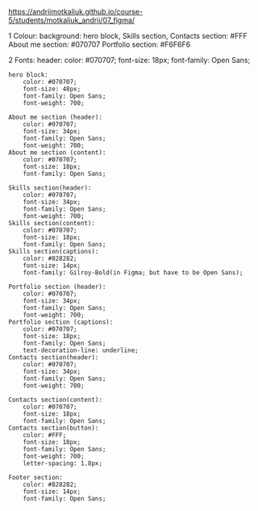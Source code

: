 https://andriimotkaliuk.github.io/course-5/students/motkaliuk_andrii/07_figma/

1 Colour:
background:
hero block, Skills section, Contacts section: #FFF
About me section: #070707
Portfolio section: #F6F6F6

2 Fonts:
header:
color: #070707;
font-size: 18px;
font-family: Open Sans;

    hero block:
        color: #070707;
        font-size: 48px;
        font-family: Open Sans;
        font-weight: 700;

    About me section (header):
        color: #070707;
        font-size: 34px;
        font-family: Open Sans;
        font-weight: 700;
    About me section (content):
        color: #070707;
        font-size: 18px;
        font-family: Open Sans;

    Skills section(header):
        color: #070707;
        font-size: 34px;
        font-family: Open Sans;
        font-weight: 700;
    Skills section(content):
        color: #070707;
        font-size: 18px;
        font-family: Open Sans;
    Skills section(captions):
        color: #828282;
        font-size: 14px;
        font-family: Gilroy-Bold(in Figma; but have to be Open Sans);

    Portfolio section (header):
        color: #070707;
        font-size: 34px;
        font-family: Open Sans;
        font-weight: 700;
    Portfolio section (captions):
        color: #070707;
        font-size: 18px;
        font-family: Open Sans;
        text-decoration-line: underline;
    Contacts section(header):
        color: #070707;
        font-size: 34px;
        font-family: Open Sans;
        font-weight: 700;

    Contacts section(content):
        color: #070707;
        font-size: 18px;
        font-family: Open Sans;
    Contacts section(button):
        color: #FFF;
        font-size: 18px;
        font-family: Open Sans;
        font-weight: 700;
        letter-spacing: 1.8px;

    Footer section:
        color: #828282;
        font-size: 14px;
        font-family: Open Sans;
